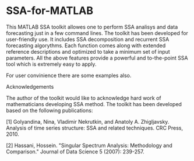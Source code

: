 SSA-for-MATLAB
==============

This MATLAB SSA toolkit allowes one to perform SSA analisys and data forecasting just in a few command lines.
The toolkit has been developed for user-friendly use.
It includes SSA decomposition and recurrent SSA forecasting algorythms.
Each function comes along with extended reference descriptions and optimized to take a minimum set of input parameters.
All the above features provide a powerful and to-the-point SSA tool which is extremely easy to apply.

For user convinience there are some examples also.

Acknowledgements

The author of the toolkit would like to acknowledge hard work of mathematicians developing SSA method.
The toolkit has been developed based on the following publications:

[1]   Golyandina, Nina, Vladimir Nekrutkin, and Anatoly A. Zhigljavsky.
      Analysis of time series structure: SSA and related techniques. CRC Press, 2010.
      
[2]   Hassani, Hossein. "Singular Spectrum Analysis: Methodology and Comparison."
      Journal of Data Science 5 (2007): 239-257. 
